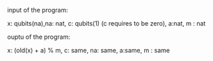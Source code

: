 input of the program:

x: qubits(na),na: nat, c: qubits(1) (c requires to be zero), a:nat, m : nat

ouptu of the program:

x: (old(x) + a) % m, c: same, na: same, a:same, m : same 
